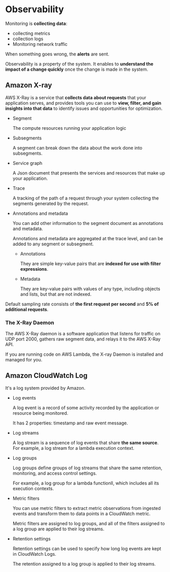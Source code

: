 # Observability

Monitoring is **collecting data**:

- collecting metrics
- collection logs
- Monitoring network traffic

When something goes wrong, the **alerts** are sent.

Observability is a property of the system. It enables to **understand the impact of a change quickly** once the change is made in the system.

## Amazon X-ray

AWS X-Ray is a service that **collects data about requests** that your application serves, and provides tools you can use to **view, filter, and gain insights into that data** to identify issues and opportunities for optimization.

- Segment

  The compute resources running your application logic

- Subsegments

  A segment can break down the data about the work done into subsegments.

- Service graph

  A Json document that presents the services and resources that make up your application.

- Trace

  A tracking of the path of a request through your system collecting the segments generated by the request.

- Annotations and metadata

  You can add other information to the segment document as annotations and metadata.

  Annotations and metadata are aggregated at the trace level, and can be added to any segment or subsegment.

  - Annotations

    They are simple key-value pairs that are **indexed for use with filter expressions**.

  - Metadata

    They are key-value pairs with values of any type, including objects and lists, but that are not indexed.

Default sampling rate consists of **the first request per second** and **5% of additional requests**.

### The X-Ray Daemon

The AWS X-Ray daemon is a software application that listens for traffic on UDP port 2000, gathers raw segment data, and relays it to the AWS X-Ray API.

If you are running code on AWS Lambda, the X-ray Daemon is installed and managed for you.

## Amazon CloudWatch Log

It's a log system provided by Amazon.

- Log events

  A log event is a record of some activity recorded by the application or resource being monitored.

  It has 2 properties: timestamp and raw event message.

- Log streams

  A log stream is a sequence of log events that share **the same source**. For example, a log stream for a lambda execution context.

- Log groups

  Log groups define groups of log streams that share the same retention, monitoring, and access control settings.

  For example, a log group for a lambda functionll, which includes all its execution contexts.

- Metric filters

  You can use metric filters to extract metric observations from ingested events and transform them to data points in a CloudWatch metric.

  Metric filters are assigned to log groups, and all of the filters assigned to a log group are applied to their log streams.

- Retention settings

  Retention settings can be used to specify how long log events are kept in CloudWatch Logs.

  The retention assigned to a log group is applied to their log streams.

